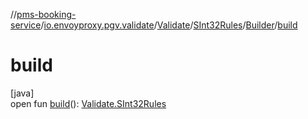 //[pms-booking-service](../../../../../index.md)/[io.envoyproxy.pgv.validate](../../../index.md)/[Validate](../../index.md)/[SInt32Rules](../index.md)/[Builder](index.md)/[build](build.md)

# build

[java]\
open fun [build](build.md)(): [Validate.SInt32Rules](../index.md)